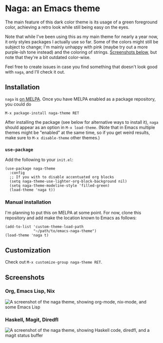 # Naga: an Emacs theme

The main feature of this dark color theme is its usage of a green foreground
color, achieving a retro look while still being easy on the eyes.

Note that while I've been using this as my main theme for nearly a year now, it
only styles packages I actually use so far. Some of the colors might still be
subject to change; I'm mainly unhappy with pink (maybe try out a more purple-ish
tone instead) and the coloring of strings. [Screenshots below](#screenshots),
but note that they're a bit outdated color-wise.

Feel free to create issues in case you find something that doesn't look good
with `naga`, and I'll check it out.

## Installation

`naga` is [on MELPA](https://melpa.org/#/naga-theme). Once you have MELPA
enabled as a package repository, you could do

```
M-x package-install naga-theme RET
```

After installing the package (see below for alternative ways to install it),
`naga` should appear as an option in `M-x load-theme`. (Note that in Emacs
multiple themes might be "enabled" at the same time, so if you get weird
results, make sure to `M-x disable-theme` other themes.)

### `use-package`

Add the following to your `init.el`:

```elisp
(use-package naga-theme
  :config
  ;; If you with to disable accentuated org blocks
  (setq naga-theme-use-lighter-org-block-background nil)
  (setq naga-theme-modeline-style 'filled-green)
  (load-theme 'naga t))
```

### Manual installation

I'm planning to put this on MELPA at some point. For now, clone this repository
and add make the location known to Emacs as follows:

```elisp
(add-to-list 'custom-theme-load-path
             "~/path/to/emacs-naga-theme")
(load-theme 'naga t)
```

## Customization

Check out `M-x customize-group naga-theme RET`.

## Screenshots

### Org, Emacs Lisp, Nix

![A screenshot of the naga theme, showing org-mode, nix-mode, and some Emacs Lisp](https://i.imgur.com/AkcFGhx.png)

### Haskell, Magit, Diredfl

![A screenshot of the naga theme, showing Haskell code, diredfl, and a magit status buffer](https://i.imgur.com/JKFGqfk.png)
